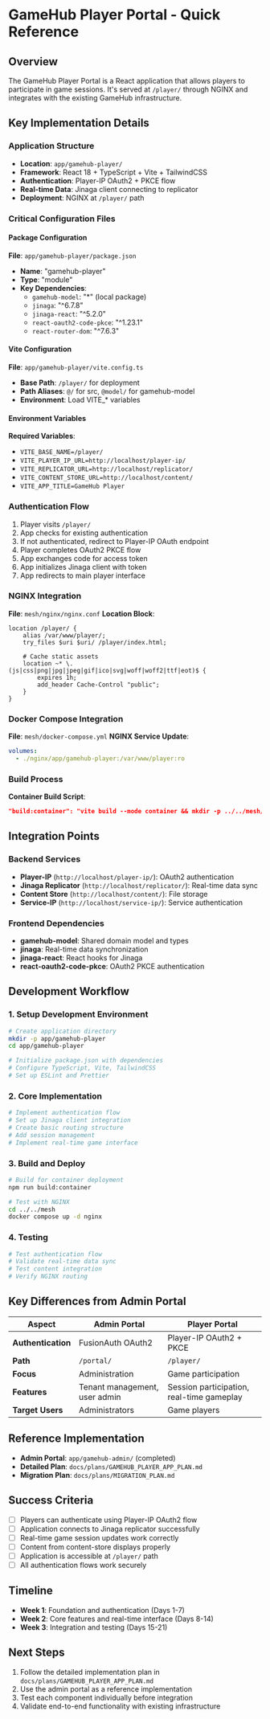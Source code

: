 # GameHub Player Portal - Quick Reference

## Overview
The GameHub Player Portal is a React application that allows players to participate in game sessions. It's served at `/player/` through NGINX and integrates with the existing GameHub infrastructure.

## Key Implementation Details

### Application Structure
- **Location**: `app/gamehub-player/`
- **Framework**: React 18 + TypeScript + Vite + TailwindCSS
- **Authentication**: Player-IP OAuth2 + PKCE flow
- **Real-time Data**: Jinaga client connecting to replicator
- **Deployment**: NGINX at `/player/` path

### Critical Configuration Files

#### Package Configuration
**File**: `app/gamehub-player/package.json`
- **Name**: "gamehub-player"
- **Type**: "module"
- **Key Dependencies**:
  - `gamehub-model`: "*" (local package)
  - `jinaga`: "^6.7.8"
  - `jinaga-react`: "^5.2.0"
  - `react-oauth2-code-pkce`: "^1.23.1"
  - `react-router-dom`: "^7.6.3"

#### Vite Configuration
**File**: `app/gamehub-player/vite.config.ts`
- **Base Path**: `/player/` for deployment
- **Path Aliases**: `@/` for src, `@model/` for gamehub-model
- **Environment**: Load VITE_* variables

#### Environment Variables
**Required Variables**:
- `VITE_BASE_NAME=/player/`
- `VITE_PLAYER_IP_URL=http://localhost/player-ip/`
- `VITE_REPLICATOR_URL=http://localhost/replicator/`
- `VITE_CONTENT_STORE_URL=http://localhost/content/`
- `VITE_APP_TITLE=GameHub Player`

### Authentication Flow
1. Player visits `/player/`
2. App checks for existing authentication
3. If not authenticated, redirect to Player-IP OAuth endpoint
4. Player completes OAuth2 PKCE flow
5. App exchanges code for access token
6. App initializes Jinaga client with token
7. App redirects to main player interface

### NGINX Integration
**File**: `mesh/nginx/nginx.conf`
**Location Block**:
```nginx
location /player/ {
    alias /var/www/player/;
    try_files $uri $uri/ /player/index.html;
    
    # Cache static assets
    location ~* \.(js|css|png|jpg|jpeg|gif|ico|svg|woff|woff2|ttf|eot)$ {
        expires 1h;
        add_header Cache-Control "public";
    }
}
```

### Docker Compose Integration
**File**: `mesh/docker-compose.yml`
**NGINX Service Update**:
```yaml
volumes:
  - ./nginx/app/gamehub-player:/var/www/player:ro
```

### Build Process
**Container Build Script**:
```json
"build:container": "vite build --mode container && mkdir -p ../../mesh/nginx/app/gamehub-player && cp -r dist/* ../../mesh/nginx/app/gamehub-player"
```

## Integration Points

### Backend Services
- **Player-IP** (`http://localhost/player-ip/`): OAuth2 authentication
- **Jinaga Replicator** (`http://localhost/replicator/`): Real-time data sync
- **Content Store** (`http://localhost/content/`): File storage
- **Service-IP** (`http://localhost/service-ip/`): Service authentication

### Frontend Dependencies
- **gamehub-model**: Shared domain model and types
- **jinaga**: Real-time data synchronization
- **jinaga-react**: React hooks for Jinaga
- **react-oauth2-code-pkce**: OAuth2 PKCE authentication

## Development Workflow

### 1. Setup Development Environment
```bash
# Create application directory
mkdir -p app/gamehub-player
cd app/gamehub-player

# Initialize package.json with dependencies
# Configure TypeScript, Vite, TailwindCSS
# Set up ESLint and Prettier
```

### 2. Core Implementation
```bash
# Implement authentication flow
# Set up Jinaga client integration
# Create basic routing structure
# Add session management
# Implement real-time game interface
```

### 3. Build and Deploy
```bash
# Build for container deployment
npm run build:container

# Test with NGINX
cd ../../mesh
docker compose up -d nginx
```

### 4. Testing
```bash
# Test authentication flow
# Validate real-time data sync
# Test content integration
# Verify NGINX routing
```

## Key Differences from Admin Portal

| Aspect | Admin Portal | Player Portal |
|--------|-------------|---------------|
| **Authentication** | FusionAuth OAuth2 | Player-IP OAuth2 + PKCE |
| **Path** | `/portal/` | `/player/` |
| **Focus** | Administration | Game participation |
| **Features** | Tenant management, user admin | Session participation, real-time gameplay |
| **Target Users** | Administrators | Game players |

## Reference Implementation
- **Admin Portal**: `app/gamehub-admin/` (completed)
- **Detailed Plan**: `docs/plans/GAMEHUB_PLAYER_APP_PLAN.md`
- **Migration Plan**: `docs/plans/MIGRATION_PLAN.md`

## Success Criteria
- [ ] Players can authenticate using Player-IP OAuth2 flow
- [ ] Application connects to Jinaga replicator successfully
- [ ] Real-time game session updates work correctly
- [ ] Content from content-store displays properly
- [ ] Application is accessible at `/player/` path
- [ ] All authentication flows work securely

## Timeline
- **Week 1**: Foundation and authentication (Days 1-7)
- **Week 2**: Core features and real-time interface (Days 8-14)
- **Week 3**: Integration and testing (Days 15-21)

## Next Steps
1. Follow the detailed implementation plan in `docs/plans/GAMEHUB_PLAYER_APP_PLAN.md`
2. Use the admin portal as a reference implementation
3. Test each component individually before integration
4. Validate end-to-end functionality with existing infrastructure 